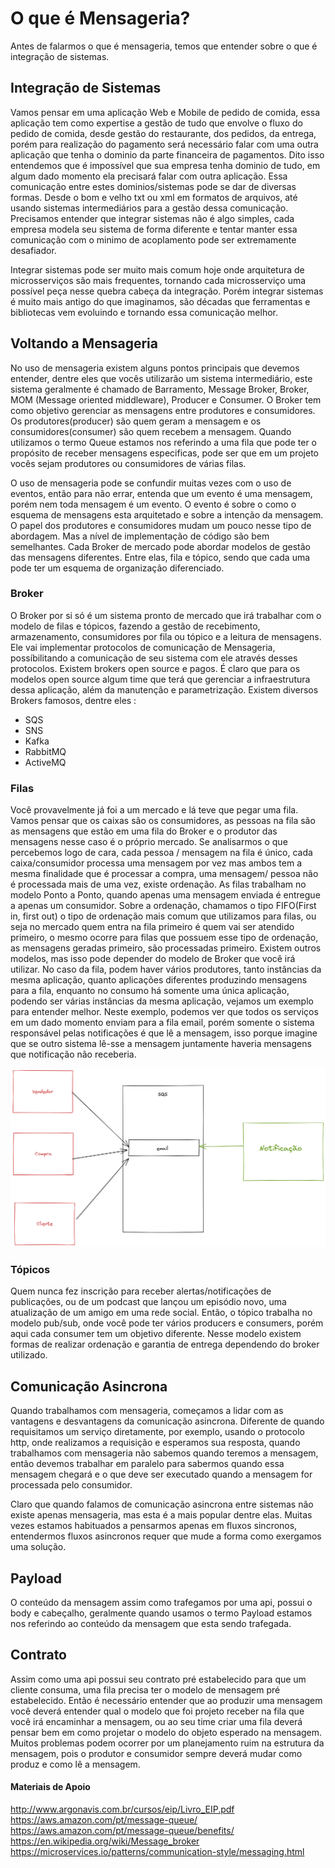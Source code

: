 # O que é Mensageria?

Antes de falarmos o que é mensageria, temos que entender sobre o que é integração de sistemas.

## Integração de Sistemas

Vamos pensar em uma aplicação Web e Mobile de pedido de comida, essa aplicação tem como expertise a gestão de tudo que envolve o fluxo do pedido de comida, desde gestão do restaurante, dos pedidos, da entrega, porém para realização do pagamento será necessário falar com uma outra aplicação que tenha o dominio da parte financeira de pagamentos.
Dito isso entendemos que é impossível que sua empresa tenha dominio de tudo, em algum dado momento ela precisará falar com outra aplicação.
Essa comunicação entre estes dominios/sistemas pode se dar de diversas formas.
Desde o bom e velho txt ou xml em formatos de arquivos, até usando sistemas intermediários para a gestão dessa comunicação.
Precisamos entender que integrar sistemas não é algo simples, cada empresa modela seu sistema de forma diferente e tentar manter essa comunicação com o minimo de acoplamento pode ser extremamente desafiador.

Integrar sistemas pode ser muito mais comum hoje onde arquitetura de microsserviços são mais frequentes, tornando cada microsserviço uma possível peça nesse quebra cabeça da integração.
Porém integrar sistemas é muito mais antigo do que imaginamos, são décadas que ferramentas e bibliotecas vem evoluindo e tornando essa comunicação melhor.

## Voltando a Mensageria

No uso de mensageria existem alguns pontos principais que devemos entender, dentre eles que vocês utilizarão um sistema intermediário, este sistema geralmente é chamado de Barramento, Message Broker, Broker, MOM (Message oriented middleware), Producer e Consumer. 
O Broker tem como objetivo gerenciar as mensagens entre produtores e consumidores.
Os produtores(producer) são quem geram a mensagem e os consumidores(consumer) são quem recebem a mensagem.
Quando utilizamos o termo Queue estamos nos referindo a uma fila que pode ter o propósito de receber mensagens especificas, pode ser que em um projeto vocês sejam produtores ou consumidores de várias filas.

O uso de mensageria pode se confundir muitas vezes com o uso de eventos, então para não errar, entenda que um evento é uma mensagem, porém nem toda mensagem é um evento. O evento é sobre o como o esquema de mensagens esta arquitetado e sobre a intenção da mensagem. O papel dos produtores e consumidores mudam um pouco nesse tipo de abordagem. Mas a nível de implementação de código são bem semelhantes.
Cada Broker de mercado pode abordar modelos de gestão das mensagens diferentes.
Entre elas, fila e tópico, sendo que cada uma pode ter um esquema de organização diferenciado.

### Broker
O Broker por si só é um sistema pronto de mercado que irá trabalhar com o modelo de filas e tópicos, fazendo a gestão de recebimento, armazenamento, consumidores por fila ou tópico e a leitura de mensagens.
Ele vai implementar protocolos de comunicação de Mensageria, possíbilitando a comunicação de seu sistema com ele através desses protocolos.
Existem brokers open source e pagos. É claro que para os modelos open source algum time que terá que gerenciar a infraestrutura dessa aplicação, além da manutenção e parametrização.
Existem diversos Brokers famosos, dentre eles :
- SQS
- SNS
- Kafka
- RabbitMQ
- ActiveMQ

### Filas
Você provavelmente já foi a um mercado e lá teve que pegar uma fila.
Vamos pensar que os caixas são os consumidores, as pessoas na fila são as mensagens que estão em uma fila do Broker e o produtor das mensagens nesse caso é o próprio mercado.
Se analisarmos o que percebemos logo de cara, cada pessoa / mensagem na fila é único, cada caixa/consumidor processa uma mensagem por vez mas ambos tem a mesma finalidade que é processar a compra, uma mensagem/ pessoa não é processada mais de uma vez, existe ordenação.
As filas trabalham no modelo Ponto a Ponto, quando apenas uma mensagem enviada é entregue a apenas um consumidor.
Sobre a ordenação, chamamos o tipo FIFO(First in, first out) o tipo de ordenação mais comum que utilizamos para filas, ou seja no mercado quem entra na fila primeiro é quem vai ser atendido primeiro, o mesmo ocorre para filas que possuem esse tipo de ordenação, as mensagens geradas primeiro, são processadas primeiro.
Existem outros modelos, mas isso pode depender do modelo de Broker que você irá utilizar.
No caso da fila, podem haver vários produtores, tanto instâncias da mesma aplicação, quanto aplicações diferentes produzindo mensagens para a fila, enquanto no consumo há somente uma única aplicação, podendo ser várias instâncias da mesma aplicação, vejamos um exemplo para entender melhor.
Neste exemplo, podemos ver que todos os serviços em um dado momento enviam para a fila email, porém somente o sistema responsável pelas notificações é que lê a mensagem, isso porque imagine que se outro sistema lê-sse a mensagem juntamente haveria mensagens que notificação não receberia.
<p align="center">
<img src="./imagens/exemplo-fila.png" />
</p>

### Tópicos
Quem nunca fez inscrição para receber alertas/notificações de publicações, ou de um podcast que lançou um episódio novo, uma atualização de um amigo em uma rede social.
Então, o tópico trabalha no modelo pub/sub, onde você pode ter vários producers e consumers, porém aqui cada consumer tem um objetivo diferente.
Nesse modelo existem formas de realizar ordenação e garantia de entrega dependendo do broker utilizado.

## Comunicação Asincrona
Quando trabalhamos com mensageria, começamos a lidar com as vantagens e desvantagens da comunicação asincrona.
Diferente de quando requisitamos um serviço diretamente, por exemplo, usando o protocolo http, onde realizamos a requisição e esperamos sua resposta, quando trabalhamos com mensageria não sabemos quando teremos a mensagem, então devemos trabalhar em paralelo para sabermos quando essa mensagem chegará e o que deve ser executado quando a mensagem for processada pelo consumidor.

Claro que quando falamos de comunicação asincrona entre sistemas não existe apenas mensageria, mas esta é a mais popular dentre elas.
Muitas vezes estamos habituados a pensarmos apenas em fluxos sincronos, entendermos fluxos asincronos requer que mude a forma como exergamos uma solução.

## Payload

O conteúdo da mensagem assim como trafegamos por uma api, possui o body e cabeçalho, geralmente quando usamos o termo Payload estamos nos referindo ao conteúdo da mensagem que esta sendo trafegada.

## Contrato

Assim como uma api possui seu contrato pré estabelecido para que um cliente consuma, uma fila precisa ter o modelo de mensagem pré estabelecido.
Então é necessário entender que ao produzir uma mensagem você deverá entender qual o modelo que foi projeto receber na fila que você irá encaminhar a mensagem, ou ao seu time criar uma fila deverá pensar bem em como projetar o modelo do objeto esperado na mensagem.
Muitos problemas podem ocorrer por um planejamento ruim na estrutura da mensagem, pois o produtor e consumidor sempre deverá mudar como produz e como lê a mensagem.

#### Materiais de Apoio 

http://www.argonavis.com.br/cursos/eip/Livro_EIP.pdf
https://aws.amazon.com/pt/message-queue/
https://aws.amazon.com/pt/message-queue/benefits/
https://en.wikipedia.org/wiki/Message_broker
https://microservices.io/patterns/communication-style/messaging.html
